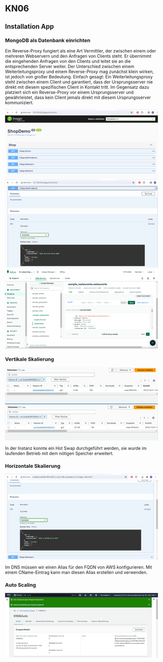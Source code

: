 # KN06

## Installation App

### MongoDB als Datenbank einrichten

Ein Reverse-Proxy fungiert als eine Art Vermittler, der zwischen einem oder mehreren Webservern und den Anfragen von Clients steht. Er übernimmt die eingehenden Anfragen von den Clients und leitet sie an die entsprechenden Server weiter. Der Unterschied zwischen einem Weiterleitungsproxy und einem Reverse-Proxy mag zunächst klein wirken, ist jedoch von großer Bedeutung. Einfach gesagt: Ein Weiterleitungsproxy steht zwischen einem Client und garantiert, dass der Ursprungsserver nie direkt mit diesem spezifischen Client in Kontakt tritt. Im Gegensatz dazu platziert sich ein Reverse-Proxy vor einem Ursprungsserver und gewährleistet, dass kein Client jemals direkt mit diesem Ursprungsserver kommuniziert.

![image](Swagger-URL.png)
![image](Get-Products-Swagger.png)
![image](Mongo-Collections.png)

### Vertikale Skalierung

![image](Volumen-Vorher.png)
![image](Volume-Nachher.png)

In der Instanz konnte ein Hot Swap durchgeführt werden, sie wurde im laufenden Betrieb mit dem nötigen Speicher erweitert.

### Horizontale Skalierung

![image](Laufende-Umgebung.png)

Im DNS müssen wir einen Alias für den FQDN von AWS konfigurieren. Mit einem CName-Eintrag kann man diesen Alias erstellen und verwenden.

### Auto Scaling

![image](Autoscaling-Erstellung.png)